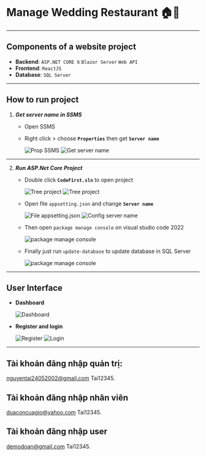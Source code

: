 #  Manage Wedding Restaurant :house::sunflower:
---
## Components of a website project
 - **Backend**: `ASP.NET CORE 6` `Blazor Server` `Web API`
 - **Frontend**: `ReactJS`
 - **Database**: `SQL Server`
 ---
## How to run project
 1. **_Get server name in SSMS_**
    - Open SSMS 

    - Right click > choose **`Properties`** then get **`Server name`**

        ![Prop SSMS](./Images/prop.png) ![Get server name](./Images/sername.png)

 ---

 2. **_Run ASP.Net Core Project_**

    - Double click **`CodeFirst.sln`** to open project

        ![Tree project](./Images/run_project.png)  ![Tree project](./Images/code2022.png)

    - Open file `appsetting.json` and change **`Server name`**

        ![File appsetting.json](./Images/json.png)   ![Config server name](./Images/change.png)

    - Then open `package manage console` on visual studio code 2022

        ![package manage console](./Images/package.png)
    
    - Finally just run `update-database` to update database in SQL Server

        ![package manage console](./Images/update.png)
---

## User Interface     

  - __Dashboard__
    
     ![Dashboard](./Images/UI.png)

  - __Register and login__
    
     ![Register](./Images/register.png) ![Login](./Images/login.png) 
---

## Tài khoản đăng nhập quản trị:
nguyentai24052002@gmail.com
Tai12345.

## Tài khoản đăng nhập nhân viên
duaconcuagio@yahoo.com
Tai12345.

## Tài khoản đăng nhập user
demodoan@gmail.com
Tai12345.
